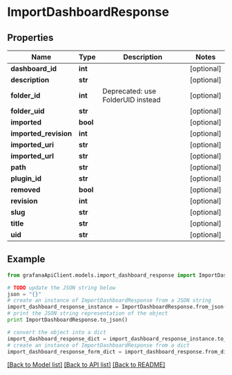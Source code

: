 # ImportDashboardResponse


## Properties
Name | Type | Description | Notes
------------ | ------------- | ------------- | -------------
**dashboard_id** | **int** |  | [optional] 
**description** | **str** |  | [optional] 
**folder_id** | **int** | Deprecated: use FolderUID instead | [optional] 
**folder_uid** | **str** |  | [optional] 
**imported** | **bool** |  | [optional] 
**imported_revision** | **int** |  | [optional] 
**imported_uri** | **str** |  | [optional] 
**imported_url** | **str** |  | [optional] 
**path** | **str** |  | [optional] 
**plugin_id** | **str** |  | [optional] 
**removed** | **bool** |  | [optional] 
**revision** | **int** |  | [optional] 
**slug** | **str** |  | [optional] 
**title** | **str** |  | [optional] 
**uid** | **str** |  | [optional] 

## Example

```python
from grafanaApiClient.models.import_dashboard_response import ImportDashboardResponse

# TODO update the JSON string below
json = "{}"
# create an instance of ImportDashboardResponse from a JSON string
import_dashboard_response_instance = ImportDashboardResponse.from_json(json)
# print the JSON string representation of the object
print ImportDashboardResponse.to_json()

# convert the object into a dict
import_dashboard_response_dict = import_dashboard_response_instance.to_dict()
# create an instance of ImportDashboardResponse from a dict
import_dashboard_response_form_dict = import_dashboard_response.from_dict(import_dashboard_response_dict)
```
[[Back to Model list]](../README.md#documentation-for-models) [[Back to API list]](../README.md#documentation-for-api-endpoints) [[Back to README]](../README.md)


